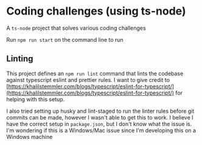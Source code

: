 
#  Coding challenges (using ts-node)

A `ts-node` project that solves various coding challenges

Run `npm run start` on the command line to run


##  Linting

This project defines an `npm run lint` command that lints the codebase against typescript eslint and prettier rules.  I want to give credit to [https://khalilstemmler.com/blogs/typescript/eslint-for-typescript/](https://khalilstemmler.com/blogs/typescript/eslint-for-typescript/) for helping with this setup.  

I also tried setting up husky and lint-staged to run the linter rules before git commits can be made, however I wasn't able to get this to work.  I believe I have the correct setup in `package.json`, but I don't know what the issue is.  I'm wondering if this is a Windows/Mac issue since I'm developing this on a Windows machine
